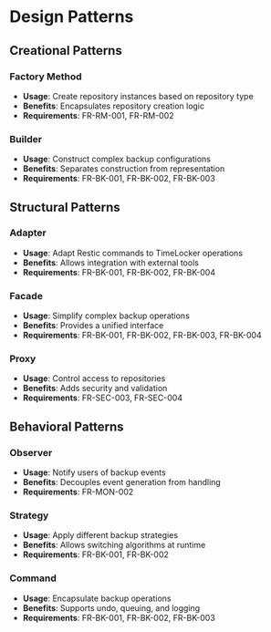 # Design Patterns

## Creational Patterns

### Factory Method
- **Usage**: Create repository instances based on repository type
- **Benefits**: Encapsulates repository creation logic
- **Requirements**: FR-RM-001, FR-RM-002

### Builder
- **Usage**: Construct complex backup configurations
- **Benefits**: Separates construction from representation
- **Requirements**: FR-BK-001, FR-BK-002, FR-BK-003

## Structural Patterns

### Adapter
- **Usage**: Adapt Restic commands to TimeLocker operations
- **Benefits**: Allows integration with external tools
- **Requirements**: FR-BK-001, FR-BK-002, FR-BK-004

### Facade
- **Usage**: Simplify complex backup operations
- **Benefits**: Provides a unified interface
- **Requirements**: FR-BK-001, FR-BK-002, FR-BK-003, FR-BK-004

### Proxy
- **Usage**: Control access to repositories
- **Benefits**: Adds security and validation
- **Requirements**: FR-SEC-003, FR-SEC-004

## Behavioral Patterns

### Observer
- **Usage**: Notify users of backup events
- **Benefits**: Decouples event generation from handling
- **Requirements**: FR-MON-002

### Strategy
- **Usage**: Apply different backup strategies
- **Benefits**: Allows switching algorithms at runtime
- **Requirements**: FR-BK-001, FR-BK-002

### Command
- **Usage**: Encapsulate backup operations
- **Benefits**: Supports undo, queuing, and logging
- **Requirements**: FR-BK-001, FR-BK-002, FR-BK-003